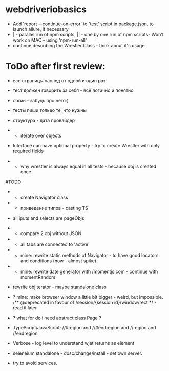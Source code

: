 # webdriveriobasics
* Add 'report --continue-on-error' to 'test' script in package.json, to launch allure, if necessary
* | - parallel run of npm scripts, || - one by one run of npm scripts- Won't work on MAC - using 'npm-run-all'
* continue describing the Wrestler Class - think about it's usage

# ToDo after first review: 
* все страницы наслед от одной и один раз 
* тест должен говорить за себя - всё логично и понятно 
* логин - забудь про него:)
* тесты пиши тольео те, что нужны 
* структура - дата провайдер
 
* + iterate over objects
* Interface can have optional property - try to create Wrestler with only required fields
* + why wrestler is always equal in all tests - because obj is created once

#TODO:
* + create Navigator class
* + приведение типов - casting TS
* all iputs and selects are pageObjs 
* + compare 2 obj without JSON
* + all tabs are connected to 'active' 
* + mine: rewrite static methods of Navigator - to have good locators and conditions (now - almost spike)
* + mine: rewrite date generator with /momentjs.com - continue with momentRandom
* rewrite objIterator - maybe standalone class

* ? mine: make browser window a little bit bigger - weird, but impossible.
/** @deprecated in favour of /session/{session id}/window/rect */ - read it later
* ? what for do i need abstract class Page ? 

* TypeScript/JavaScript: //#region and //#endregion and //region and //endregion

* Verbose - log level to understand wjat returns as element
* seleneium standalone - dosc/change/install - set own server. 
* try to avoid services. 
